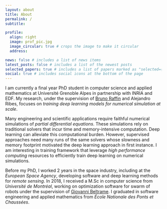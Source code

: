 ```yaml
---
layout: about
title: About
permalink: /
subtitle:

profile:
  align: right
  image: prof_pic.jpg
  image_circular: true # crops the image to make it circular
  address:

news: false # includes a list of news items
latest_posts: false # includes a list of the newest posts
selected_papers: true # includes a list of papers marked as "selected={true}"
social: true # includes social icons at the bottom of the page
---
```


I am currently a final year PhD student in computer science and applied mathematics at Université Grenoble Alpes in partnership with INRIA and EDF. My research, under the supervision of [Bruno Raffin](https://team.inria.fr/datamove/team-members/bruno-raffin/) and Alejandro Ribes, focuses on _training deep learning models for numerical simulation at scale_.

Many engineering and scientific applications require faithful numerical simulations of _partial differential equations_. These simulations rely on traditional solvers that incur time and memory-intensive computation. Deep learning can alleviate this computational burden. However, supervised approaches need many runs of the same solvers whose slowness and memory footprint motivated the deep learning approach in first instance. I am interesting in training framework that leverage _high performance computing_ resources to efficiently train deep learning on numerical simulations.

Before my PhD, I worked 2 years in the space industry, including at the _European Space Agency_, developing software and deep learning methods for _remote sensing_. In 2018, I received a M.Sc in computer science from _Université de Montréal_, working on optimization software for swarm of robots under the supervision of [Giovanni Beltrame](https://mistlab.ca/people/beltrame/). I graduated in software engineering and applied mathematics from _École Nationale des Ponts et Chaussées_.
